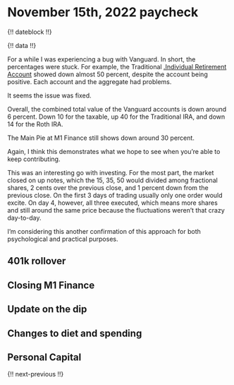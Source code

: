 # November 15th, 2022 paycheck

{!! dateblock !!}

{!! data !!}

For a while I was experiencing a bug with Vanguard. In short, the percentages were stuck. For example, the Traditional [.Individual Retirement Account](IRA) showed down almost 50 percent, despite the account being positive. Each account and the aggregate had problems.

It seems the issue was fixed.

Overall, the combined total value of the Vanguard accounts is down around 6 percent. Down 10 for the taxable, up 40 for the Traditional IRA, and down 14 for the Roth IRA.

The Main Pie at M1 Finance still shows down around 30 percent.

Again, I think this demonstrates what we hope to see when you’re able to keep contributing. 

This was an interesting go with investing. For the most part, the market closed on up notes, which the 15, 35, 50 would divided among fractional shares, 2 cents over the previous close, and 1 percent down from the previous close. On the first 3 days of trading usually only one order would excite. On day 4, however, all three executed, which means more shares and still around the same price because the fluctuations weren’t that crazy day-to-day.

I’m considering this another confirmation of this approach for both psychological and practical purposes.

## 401k rollover



## Closing M1 Finance



## Update on the dip

 

## Changes to diet and spending



## Personal Capital





{!! next-previous !!}
